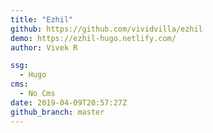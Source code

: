 ```yaml
---
title: "Ezhil"
github: https://github.com/vividvilla/ezhil
demo: https://ezhil-hugo.netlify.com/
author: Vivek R

ssg:
  - Hugo
cms:
  - No Cms
date: 2019-04-09T20:57:27Z
github_branch: master
---
```

